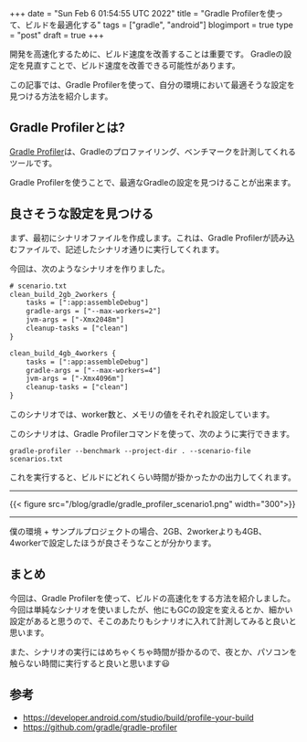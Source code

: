 +++
date = "Sun Feb  6 01:54:55 UTC 2022"
title = "Gradle Profilerを使って、ビルドを最適化する"
tags = ["gradle", "android"]
blogimport = true
type = "post"
draft = true
+++

開発を高速化するために、ビルド速度を改善することは重要です。
Gradleの設定を見直すことで、ビルド速度を改善できる可能性があります。

この記事では、Gradle Profilerを使って、自分の環境において最適そうな設定を見つける方法を紹介します。

## Gradle Profilerとは?

[Gradle Profiler](https://github.com/gradle/gradle-profiler)は、Gradleのプロファイリング、ベンチマークを計測してくれるツールです。

Gradle Profilerを使うことで、最適なGradleの設定を見つけることが出来ます。

## 良さそうな設定を見つける 

まず、最初にシナリオファイルを作成します。これは、Gradle Profilerが読み込むファイルで、記述したシナリオ通りに実行してくれます。

今回は、次のようなシナリオを作りました。

```txt
# scenario.txt
clean_build_2gb_2workers {
    tasks = [":app:assembleDebug"]
    gradle-args = ["--max-workers=2"]
    jvm-args = ["-Xmx2048m"]
    cleanup-tasks = ["clean"]
}

clean_build_4gb_4workers {
    tasks = [":app:assembleDebug"]
    gradle-args = ["--max-workers=4"]
    jvm-args = ["-Xmx4096m"]
    cleanup-tasks = ["clean"]
}
```

このシナリオでは、worker数と、メモリの値をそれぞれ設定しています。

このシナリオは、Gradle Profilerコマンドを使って、次のように実行できます。

```
gradle-profiler --benchmark --project-dir . --scenario-file scenarios.txt
```

これを実行すると、ビルドにどれくらい時間が掛かったかの出力してくれます。

---

{{< figure src="/blog/gradle/gradle_profiler_scenario1.png" width="300">}}

---

僕の環境 + サンプルプロジェクトの場合、2GB、2workerよりも4GB、4workerで設定したほうが良さそうなことが分かります。


## まとめ

今回は、Gradle Profilerを使って、ビルドの高速化をする方法を紹介しました。
今回は単純なシナリオを使いましたが、他にもGCの設定を変えるとか、細かい設定があると思うので、そこのあたりもシナリオに入れて計測してみると良いと思います。

また、シナリオの実行にはめちゃくちゃ時間が掛かるので、夜とか、パソコンを触らない時間に実行すると良いと思います😃

## 参考

- https://developer.android.com/studio/build/profile-your-build
- https://github.com/gradle/gradle-profiler
